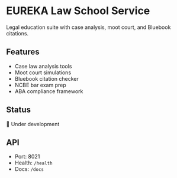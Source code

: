 # EUREKA Law School Service

Legal education suite with case analysis, moot court, and Bluebook citations.

## Features
- Case law analysis tools
- Moot court simulations
- Bluebook citation checker
- NCBE bar exam prep
- ABA compliance framework

## Status
🚧 Under development

## API
- Port: 8021
- Health: `/health`
- Docs: `/docs`
